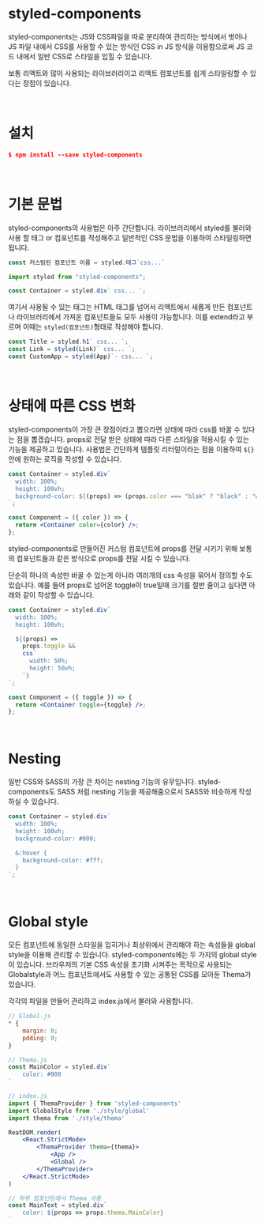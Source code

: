 # styled-components

styled-components는 JS와 CSS파일을 따로 분리하여 관리하는 방식에서 벗어나 JS 파일 내에서 CSS를 사용할 수 있는 방식인 CSS in JS 방식을 이용함으로써 JS 코드 내에서 일반 CSS로 스타일을 입힐 수 있습니다.

보통 리액트와 많이 사용되는 라이브러리이고 리액트 컴포넌트를 쉽게 스타일링할 수 있다는 장점이 있습니다.

<br />
 
# 설치

```json
$ npm install --save styled-components
```

<br />
 
# 기본 문법

styled-components의 사용법은 아주 간단합니다. 라이브러리에서 styled를 불러와 사용 할 태그 or 컴포넌트를 작성해주고 일반적인 CSS 문법을 이용하여 스타일링하면 됩니다.

```jsx
const 커스텀된 컴포넌트 이름 = styled.태그`css...`
```

```jsx
import styled from "styled-components";

const Container = styled.div` css... `;
```

여기서 사용될 수 있는 태그는 HTML 태그를 넘어서 리액트에서 새롭게 만든 컴포넌트나 라이브러리에서 가져온 컴포넌트들도 모두 사용이 가능합니다. 이를 extend라고 부르며 이때는 `styled(컴포넌트)`형태로 작성해야 합니다.

```jsx
const Title = styled.h1` css... `;
const Link = styled(Link)` css... `;
const CustomApp = styled(App)`- css... `;
```

<br />
 
# 상태에 따른 CSS 변화

styled-components이 가장 큰 장점이라고 뽑으라면 상태에 따라 css를 바꿀 수 있다는 점을 뽑겠습니다. props로 전달 받은 상태에 따라 다른 스타일을 적용시킬 수 있는 기능을 제공하고 있습니다. 사용법은 간단하게 템플릿 리터럴이라는 점을 이용하여 `${}` 안에 원하는 로직을 작성할 수 있습니다.

```jsx
const Container = styled.div`
  width: 100%;
  height: 100vh;
  background-color: ${(props) => (props.color === "blak" ? "black" : "white")};
`;

const Component = ({ color }) => {
  return <Container color={color} />;
};
```

styled-components로 만들어진 커스텀 컴포넌트에 props를 전달 시키기 위해 보통의 컴포넌트들과 같은 방식으로 props를 전달 시킬 수 있습니다.

단순히 하나의 속성만 바꿀 수 있는게 아니라 여러개의 css 속성을 묶어서 정의할 수도 있습니다. 예를 들어 props로 넘어온 toggle이 true일때 크기를 절반 줄이고 싶다면 아래와 같이 작성할 수 있습니다.

```jsx
const Container = styled.div`
  width: 100%;
  height: 100vh;

  ${(props) =>
    props.toggle &&
    css`
      width: 50%;
      height: 50vh;
    `}
`;

const Component = ({ toggle }) => {
  return <Container toggle={toggle} />;
};
```

<br />
 
# Nesting

일반 CSS와 SASS의 가장 큰 차이는 nesting 기능의 유무입니다. styled-components도 SASS 처럼 nesting 기능을 제공해줌으로서 SASS와 비슷하게 작성하실 수 있습니다.

```jsx
const Container = styled.div`
  width: 100%;
  height: 100vh;
  background-color: #000;

  &:hover {
    background-color: #fff;
  }
`;
```

<br />
 
# Global style

모든 컴포넌트에 동일한 스타일을 입히거나 최상위에서 관리해야 하는 속성들을 global style을 이용해 관리할 수 있습니다. styled-components에는 두 가지의 global style이 있습니다. 브라우저의 기본 CSS 속성을 초기화 시켜주는 목적으로 사용되는 Globalstyle과 어느 컴포넌트에서도 사용할 수 있는 공통된 CSS를 모아둔 Thema가 있습니다.

각각의 파일을 만들어 관리하고 index.js에서 불러와 사용합니다.

```jsx
// Global.js
* {
	margin: 0;
	pdding: 0;
}

// Thema.js
const MainColor = styled.div`
	color: #000
`

// index.js
import { ThemaProvider } from 'styled-components'
import GlobalStyle from './style/global'
import thema from './style/thema'

ReatDOM.render(
	<React.StrictMode>
		<ThemaProvider thema={thema}>
			<App />
			<Global />
		</ThemaProvider>
	</React.StrictMode>
)

// 하위 컴포넌트에서 Thema 사용
const MainText = styled.div`
	color: ${props => props.thema.MainColor}
`
```
